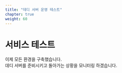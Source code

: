 ```yaml
---
title: "데디 서버 운영 테스트"
chapter: true
weight: 60
---
```


# 서비스 테스트

이제 모든 환경을 구축했습니다.<br>
데디 서버를 준비시키고 돌아가는 상황을 모니터링 하겠습니다.
